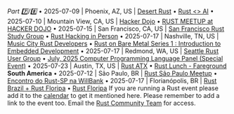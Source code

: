 *Part 7️⃣/8️⃣*
• 2025\-07\-09 \| Phoenix, AZ, US \| [Desert Rust](https://www.meetup.com/desert-rustaceans/events/)
  • [Rust <\> AI](https://www.meetup.com/desert-rustaceans/events/308507249/)
• 2025\-07\-10 \| Mountain View, CA, US \| [Hacker Dojo](https://www.meetup.com/hackerdojo/events/)
  • [RUST MEETUP at HACKER DOJO](https://www.meetup.com/hackerdojo/events/308277549)
• 2025\-07\-15 \| San Francisco, CA, US \| [San Francisco Rust Study Group](https://www.meetup.com/san-francisco-rust-study-group/events/)
  • [Rust Hacking in Person](https://www.meetup.com/san-francisco-rust-study-group/events/307931266)
• 2025\-07\-17 \| Nashville, TN, US \| [Music City Rust Developers](https://www.meetup.com/music-city-rust-developers/events/)
  • [Rust on Bare Metal Series 1 : Introduction to Embedded Development](https://www.meetup.com/music-city-rust-developers/events/304333113)
• 2025\-07\-17 \| Redmond, WA, US \| [Seattle Rust User Group](https://www.meetup.com/join-srug/events/)
  • [July, 2025 Computer Programming Language Panel \(Special Event\)](https://www.meetup.com/seattle-rust-user-group/events/307698855)
• 2025\-07\-23 \| Austin, TX, US \| [Rust ATX](https://www.meetup.com/rust-atx/events/)
  • [Rust Lunch \- Fareground](https://www.meetup.com/rust-atx/events/xvkdgtyhckbfc)
**South America**
• 2025\-07\-12 \| São Paulo, BR \| [Rust São Paulo Meetup](https://www.meetup.com/rust-sao-paulo-meetup/events/)
  • [Encontro do Rust\-SP na WillBank](https://www.meetup.com/rust-sao-paulo-meetup/events/307308851)
• 2025\-07\-17 \| Florianópolis, BR \| [Rust Brazil \+ Rust Floripa](https://lu.ma/calendar/cal-iOloL5ZqswCO5Mm)
  • [Rust Floripa](https://lu.ma/p0umq6vm)
If you are running a Rust event please add it to the [calendar](https://www.google.com/calendar/embed?src=apd9vmbc22egenmtu5l6c5jbfc%40group.calendar.google.com) to get it mentioned here\. Please remember to add a link to the event too\. Email the [Rust Community Team](mailto:community-team@rust-lang.org) for access\.
